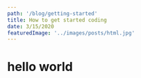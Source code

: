 ```yaml
---
path: '/blog/getting-started'
title: How to get started coding 
date: 3/15/2020
featuredImage: '../images/posts/html.jpg'
---
```



# hello world 